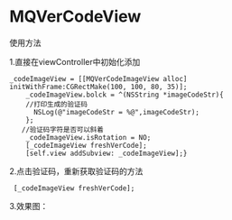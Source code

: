 # MQVerCodeView

使用方法

1.直接在viewController中初始化添加

```
_codeImageView = [[MQVerCodeImageView alloc] initWithFrame:CGRectMake(100, 100, 80, 35)];
    _codeImageView.bolck = ^(NSString *imageCodeStr){
    //打印生成的验证码
      NSLog(@"imageCodeStr = %@",imageCodeStr);
    };
   //验证码字符是否可以斜着
    _codeImageView.isRotation = NO;
    [_codeImageView freshVerCode];
    [self.view addSubview: _codeImageView];}
```

2.点击验证码，重新获取验证码的方法
```
 [_codeImageView freshVerCode];
```
3.效果图：
